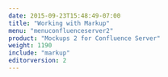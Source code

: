 ```yaml
---
date: 2015-09-23T15:48:49-07:00
title: "Working with Markup"
menu: "menuconfluenceserver2"
product: "Mockups 2 for Confluence Server"
weight: 1190
include: "markup"
editorversion: 2
---
```

